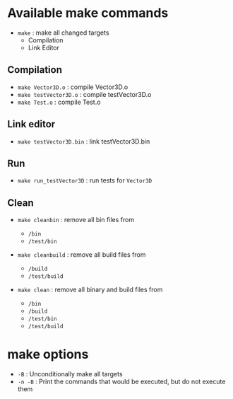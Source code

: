 # Available make commands

- `make` : make all changed targets
	- Compilation
	- Link Editor

## Compilation

- `make Vector3D.o` : compile Vector3D.o
- `make testVector3D.o` : compile testVector3D.o
- `make Test.o` : compile Test.o

## Link editor

- `make testVector3D.bin` : link testVector3D.bin


## Run

- `make run_testVector3D` : run tests for `Vector3D`

## Clean

- `make cleanbin` : remove all bin files from
	- `/bin`
	- `/test/bin`

- `make cleanbuild` : remove all build files from
	- `/build`
	- `/test/build`

- `make clean` : remove all binary and build files from
	- `/bin`
	- `/build`
	- `/test/bin`
	- `/test/build`


# make options

- `-B` : Unconditionally make all targets
- `-n -B` : Print the commands that would be executed, but do not execute them

